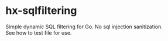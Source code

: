 # hx-sqlfiltering

Simple dynamic SQL filtering for Go. No sql injection sanitization.  
See how to test file for use.
